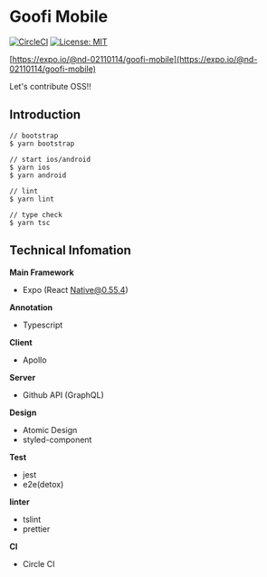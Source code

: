 # Goofi Mobile
[![CircleCI](https://circleci.com/gh/nd-02110114/goofi-mobile/tree/master.svg?style=svg)](https://circleci.com/gh/nd-02110114/goofi-mobile/tree/master)
[![License: MIT](https://img.shields.io/github/license/nd-02110114/goofi-mobile.svg)](https://opensource.org/licenses/MIT)

[https://expo.io/@nd-02110114/goofi-mobile](https://expo.io/@nd-02110114/goofi-mobile)

Let's contribute OSS!!

## Introduction

```
// bootstrap
$ yarn bootstrap

// start ios/android
$ yarn ios
$ yarn android

// lint
$ yarn lint

// type check
$ yarn tsc
```

## Technical Infomation

**Main Framework**

- Expo (React Native@0.55.4)

**Annotation**

- Typescript

**Client**

- Apollo

**Server**

- Github API (GraphQL)

**Design**

- Atomic Design
- styled-component

**Test**

- jest
- e2e(detox)

**linter**

- tslint
- prettier

**CI**

- Circle CI
